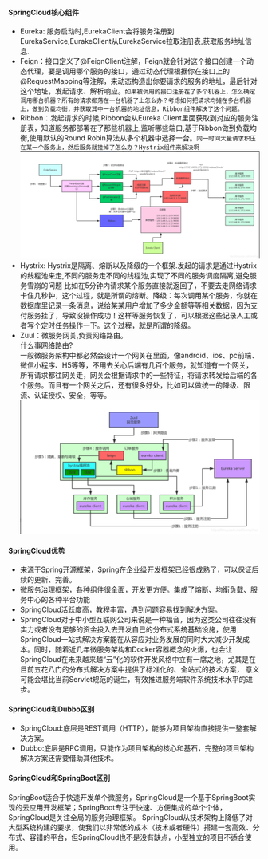 #### SpringCloud核心组件
* Eureka: 服务启动时,EurekaClient会将服务注册到EurekaService,EurakeClient从EurekaService拉取注册表,获取服务地址信息.
* Feign：接口定义了@FeignClient注解，Feign就会针对这个接口创建一个动态代理，要是调用哪个服务的接口，通过动态代理根据你在接口上的@RequestMapping等注解，来动态构造出你要请求的服务的地址，最后针对这个地址，发起请求、解析响应。`如果被调用的接口注册在了多个机器上，怎么确定调用哪台机器？所有的请求都落在一台机器了上怎么办？考虑如何把请求均摊在多台机器上，做到负载均衡，并获取其中一台机器的地址信息，Ribbon组件解决了这个问题。`
* Ribbon：发起请求的时候,Ribbon会从Eureka Client里面获取到对应的服务注册表，知道服务都部署在了那些机器上,监听哪些端口,基于Ribbon做到负载均衡,使用默认的Round Robin算法从多个机器中选择一台。`同一时间大量请求积压在某一个服务上，然后服务就挂掉了怎么办？Hystrix组件来解决啊`<br/>
![ ](/img/20190221210238503.png)
* Hystrix: Hystrix是隔离、熔断以及降级的一个框架.发起的请求是通过Hystrix的线程池来走,不同的服务走不同的线程池,实现了不同的服务调度隔离,避免服务雪崩的问题
比如在5分钟内请求某个服务直接就返回了，不要去走网络请求卡住几秒钟，这个过程，就是所谓的熔断。降级：每次调用某个服务，你就在数据库里记录一条消息，说给某某用户增加了多少金额等等相关数据，因为支付服务挂了，导致没操作成功！这样等服务恢复了，可以根据这些记录人工或者写个定时任务操作一下。这个过程，就是所谓的降级。
* Zuul：微服务网关,负责网络路由。<br/>
什么事网络路由?<br/>
一般微服务架构中都必然会设计一个网关在里面，像android、ios、pc前端、微信小程序、H5等等，不用去关心后端有几百个服务，就知道有一个网关，所有请求都往网关走，网关会根据请求中的一些特征，将请求转发给后端的各个服务。而且有一个网关之后，还有很多好处，比如可以做统一的降级、限流、认证授权、安全，等等。<br>
![](/img/20201110213735717.png)
#### SpringCloud优势
* 来源于Spring开源框架，Spring在企业级开发框架已经很成熟了，可以保证后续的更新、完善。
* 微服务治理框架，各种组件很全面，开发更方便。集成了熔断、均衡负载、服务中心的各种平台功能
* SpringCloud活跃度高，教程丰富，遇到问题容易找到解决方案。
* SpringCloud对于中小型互联网公司来说是一种福音，因为这类公司往往没有实力或者没有足够的资金投入去开发自己的分布式系统基础设施，使用SpringCloud一站式解决方案能在从容应对业务发展的同时大大减少开发成本。同时，随着近几年微服务架构和Docker容器概念的火爆，也会让SpringCloud在未来越来越“云”化的软件开发风格中立有一席之地，尤其是在目前五花八门的分布式解决方案中提供了标准化的、全站式的技术方案，
意义可能会堪比当前Servlet规范的诞生，有效推进服务端软件系统技术水平的进步。
#### SpringCloud和Dubbo区别
* SpringCloud:底层是REST调用（HTTP），能够为项目架构直接提供一整套解决方案。
* Dubbo:底层是RPC调用，只能作为项目架构的核心和基石，完整的项目架构解决方案还需要借助其他技术。
#### SpringCloud和SpringBoot区别
SpringBoot适合于快速开发单个微服务，SpringCloud是一个基于SpringBoot实现的云应用开发框架；SpringBoot专注于快速、方便集成的单个个体，SpringCloud是关注全局的服务治理框架。
SpringCloud从技术架构上降低了对大型系统构建的要求，使我们以非常低的成本（技术或者硬件）搭建一套高效、分布式、容错的平台，但SpringCloud也不是没有缺点，小型独立的项目不适合使用。
